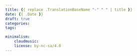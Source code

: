 ```yaml
---
title: {{ replace .TranslationBaseName "-" " " | title }}
date: {{ .Date }}
draft: true
categories:
tags:

minimalism:
    cloudmusic:
    license: by-nc-sa/4.0
---
```

